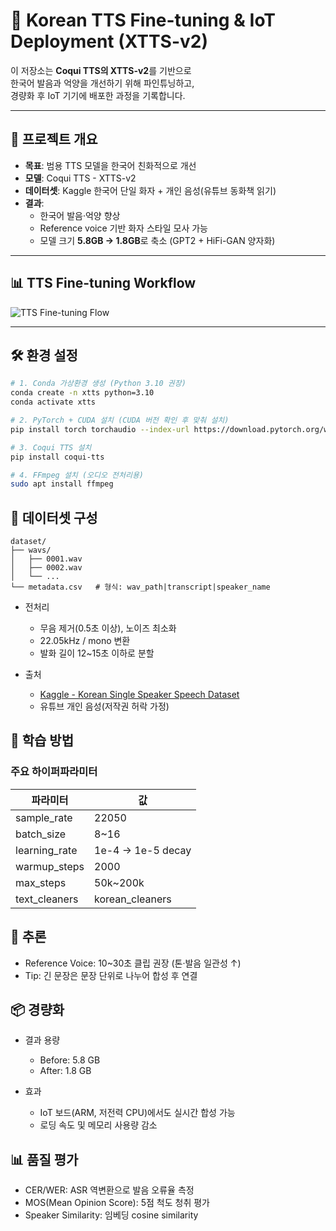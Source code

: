 # 🎤 Korean TTS Fine-tuning & IoT Deployment (XTTS-v2)

이 저장소는 **Coqui TTS의 XTTS-v2**를 기반으로  
한국어 발음과 억양을 개선하기 위해 파인튜닝하고,  
경량화 후 IoT 기기에 배포한 과정을 기록합니다.

---

## 📌 프로젝트 개요
- **목표**: 범용 TTS 모델을 한국어 친화적으로 개선
- **모델**: Coqui TTS - XTTS-v2
- **데이터셋**: Kaggle 한국어 단일 화자 + 개인 음성(유튜브 동화책 읽기)
- **결과**:
  - 한국어 발음·억양 향상
  - Reference voice 기반 화자 스타일 모사 가능
  - 모델 크기 **5.8GB → 1.8GB**로 축소 (GPT2 + HiFi-GAN 양자화)

---

## 📊 TTS Fine-tuning Workflow

![TTS Fine-tuning Flow](./tts_finetune_flow.png)

---

## 🛠️ 환경 설정

```bash
# 1. Conda 가상환경 생성 (Python 3.10 권장)
conda create -n xtts python=3.10
conda activate xtts

# 2. PyTorch + CUDA 설치 (CUDA 버전 확인 후 맞춰 설치)
pip install torch torchaudio --index-url https://download.pytorch.org/whl/cu{알맞은 버전}

# 3. Coqui TTS 설치
pip install coqui-tts

# 4. FFmpeg 설치 (오디오 전처리용)
sudo apt install ffmpeg
```

## 📂 데이터셋 구성

```
dataset/
├── wavs/
│   ├── 0001.wav
│   ├── 0002.wav
│   └── ...
└── metadata.csv   # 형식: wav_path|transcript|speaker_name

```

- 전처리
    - 무음 제거(0.5초 이상), 노이즈 최소화
    - 22.05kHz / mono 변환
    - 발화 길이 12~15초 이하로 분할

- 출처
    - [Kaggle - Korean Single Speaker Speech Dataset](https://www.kaggle.com/datasets/bryanpark/korean-single-speaker-speech-dataset)
    - 유튜브 개인 음성(저작권 허락 가정)

## 🚀 학습 방법

### 주요 하이퍼파라미터

| 파라미터           | 값                 |
| -------------- | ----------------- |
| sample\_rate   | 22050             |
| batch\_size    | 8\~16             |
| learning\_rate | 1e-4 → 1e-5 decay |
| warmup\_steps  | 2000              |
| max\_steps     | 50k\~200k         |
| text\_cleaners | korean\_cleaners  |

## 🧪 추론

- Reference Voice: 10~30초 클립 권장 (톤·발음 일관성 ↑)
- Tip: 긴 문장은 문장 단위로 나누어 합성 후 연결

## 📦 경량화

- 결과 용량
    - Before: 5.8 GB
    - After: 1.8 GB

- 효과
    - IoT 보드(ARM, 저전력 CPU)에서도 실시간 합성 가능
    - 로딩 속도 및 메모리 사용량 감소

## 📊 품질 평가
- CER/WER: ASR 역변환으로 발음 오류율 측정
- MOS(Mean Opinion Score): 5점 척도 청취 평가
- Speaker Similarity: 임베딩 cosine similarity